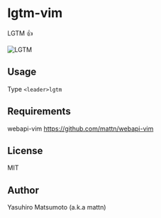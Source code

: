 # lgtm-vim

LGTM :+1:

![LGTM](http://cdn.memegenerator.net/instances/400x/24707717.jpg)

## Usage

Type `<leader>lgtm`

## Requirements

webapi-vim https://github.com/mattn/webapi-vim

## License

MIT

## Author

Yasuhiro Matsumoto (a.k.a mattn)
